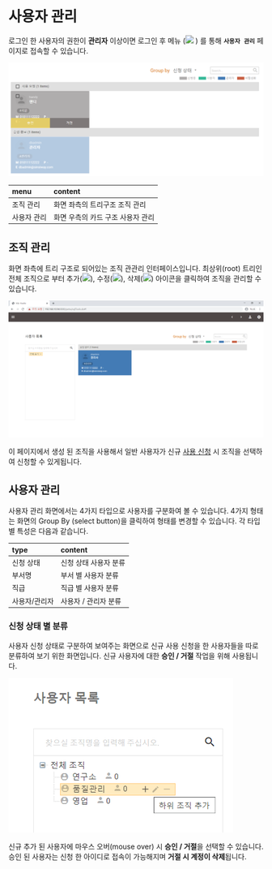 # 사용자 관리

 로그인 한 사용자의 권한이 **관리자** 이상이면 로그인 후 메뉴 \(![](https://lh4.googleusercontent.com/_QUyMJsbXEXBlwqoTJaEzL4WhZoyGNaEnJ1QH_VwStQ1GRH_wXVnHIorEv2ndZcA1QM9TAWMbJk1vGW1SI7CW09f43tWnQkgFfbMEpie_D7npDSzSjkWWV27h-WjOzFk-WlPy2RrN9Y) \) 를 통해 **`사용자 관리`** 페이지로 접속할 수 있습니다. 

![&#xC0AC;&#xC6A9;&#xC790; &#xAD00;&#xB9AC; &#xD654;&#xBA74;](../.gitbook/assets/undefined.png)

| menu | content |
| :--- | :--- |
| 조직 관리   | 화면 좌측의 트리구조 조직 관리  |
| 사용자 관리 | 화면 우측의 카드 구조 사용자 관리  |



##  조직 관리

 화면 좌측에 트리 구조로 되어있는 조직 관관리 인터페이스입니다. 최상위\(root\) 트리인 전체 조직으로 부터 추가\(![](https://lh6.googleusercontent.com/HLljySW2v6MIczSEuJNkcQlFJ2cOc-Fmv3UnP75_emHs5ppMgRVYQoy-r9CXYmzKdFpO2PI61fbhtTBu7j9ndAVtv76x8vi7pBfTexL-FXQvZU3no-Ty2bSRBZnOfTCGgyfiS8E8SRQ)\), 수정\(![](https://lh3.googleusercontent.com/vaofJQ0uxRmNEcA95ihHEPEtV9nvO9mbje0N5Y8HPO7ntQzal7jeweVlv_u44Xc2L2hvmTZrc6p2c1bGup-NwO2QFbjaDnQZViTnNCRYh9kXxxjj4JjbkJSUCjO3cp_gFC1QPDgYDVM)\), 삭제\(![](https://lh5.googleusercontent.com/qlZ_a7kRwZTRCL6LOyAtaqFfQ9wHUwpWiHzRlIzOOdot6v2ObfPm0JKSNpsdmR8KdPHo0bll9BRUv43Ak3C1cXD_3QMx17Y7Lxwu-D-Urjrdq4bdIR9jBgYaFI4PsoYfv4WBOGiGwzA)\) 아이콘을 클릭하여 조직을 관리할 수 있습니다. 

![&#xC870;&#xC9C1; &#xAD00;&#xB9AC; &#xD654;&#xBA74;](../.gitbook/assets/undefined%20%281%29.png)

 이 페이지에서 생성 된 조직을 사용해서 일반 사용자가 신규 [사용 신청](login/user-application.md) 시 조직을 선택하여 신청할 수 있게됩니다. 



##  사용자 관리

 사용자 관리 화면에서는 4가지 타입으로 사용자를 구분화여 볼 수 있습니다. 4가지 형태는 화면의 Group By \(select button\)을 클릭하여 형태를 변경할 수 있습니다. 각 타입별 특성은 다음과 같습니다. 

| type | content |
| :--- | :--- |
| 신청 상태  | 신청 상태 사용자 분류  |
| 부서명  | 부서 별 사용자 분류  |
| 직급  | 직급 별 사용자 분류  |
| 사용자/관리자  | 사용자 / 관리자 분류  |

###  신청 상태 별 분류

 사용자 신청 상태로 구분하여 보여주는 화면으로 신규 사용 신청을 한 사용자들을 따로 분류하여 보기 위한 화면입니다. 신규 사용자에 대한 **승인 / 거절** 작업을 위해 사용됩니다. 

![&#xC2E0;&#xCCAD; &#xC0C1;&#xD0DC; &#xBCC4; &#xC0AC;&#xC6A9;&#xC790; &#xBD84;&#xB958;](../.gitbook/assets/undefined%20%282%29.png)

 신규 추가 된 사용자에 마우스 오버\(mouse over\) 시 **승인 / 거절**을 선택할 수 있습니다. 승인 된 사용자는 신청 한 아이디로 접속이 가능해지며 **거절 시 계정이 삭제**됩니다. 











